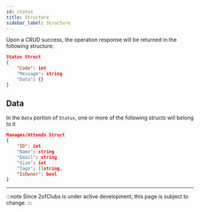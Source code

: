 ```yaml
---
id: status
title: Structure
sidebar_label: Structure
---
```


Upon a CRUD success, the operation response will be returned in the following structure:
```json
Status Struct
{
    "Code": int
    "Message": string
    "Data": {}
} 
```

## Data
In the `Data` portion of `Status`, one or more of the following structs will belong to it
```json
Manages/Attends Struct
{
    "ID": int
    "Name": string
    "Email": string
    "Size": int
    "Tags": []string,
    "IsOwner": bool
}
```
---
:::note
Since 2ofClubs is under active development, this page is subject to change.
:::

